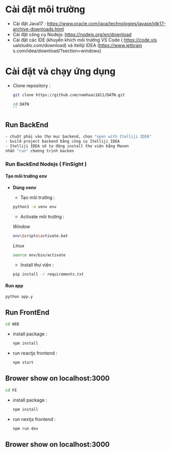 # Cài đặt môi trường
- Cài đặt Java17 : https://www.oracle.com/java/technologies/javase/jdk17-archive-downloads.html
- Cài đặt công cụ Nodejs: https://nodejs.org/en/download
- Cài đặt các IDE (khuyến khích môi trường VS Code ( https://code.vis
ualstudio.com/download) và Itelliji IDEA (https://www.jetbrain
s.com/idea/download/?section=windows)
# Cài đặt và chạy ứng dụng
- Clone repository :
  	```sh
  git clone https://github.com/namhoai1811/DATN.git
  	```
    ```sh
  cd DATN
	``
## Run BackEnd
```sh
- chuột phải vào thư mục backend, chọn "open with Itelliji IDEA"
- build project backend bằng công cụ Itelliji IDEA
- Itelliji IDEA sẽ tự động install thư viện bằng Maven
nhấn "run" chương trình backen
```
### Run BackEnd Nodejs ( FinSight )
#### Tạo môi trường env
- **Dùng venv** 
  - Tạo môi trường :
  ```sh
  python3 -m venv env
  ```
  - Activate môi trường :
  
  *Window*
  ```sh
  env\Scripts\activate.bat
  ```
  *Linux*
  ```sh
  source env/bin/activate
  ```
  - Install thư viện :
  ```sh
  pip install -r requirements.txt
  ```
#### Run app
```sh
python app.y
```

## Run FrontEnd
```sh
cd WEB
```

- install package :
	```sh
	npm install
	```
- run reactjs frontend :
  	```sh
	npm start 
	```
## Brower show on localhost:3000

```sh
cd FE
```

- install package :
	```sh
	npm install
	```
- run nextjs frontend :
  	```sh
	npm run dev 
	```
## Brower show on localhost:3000

